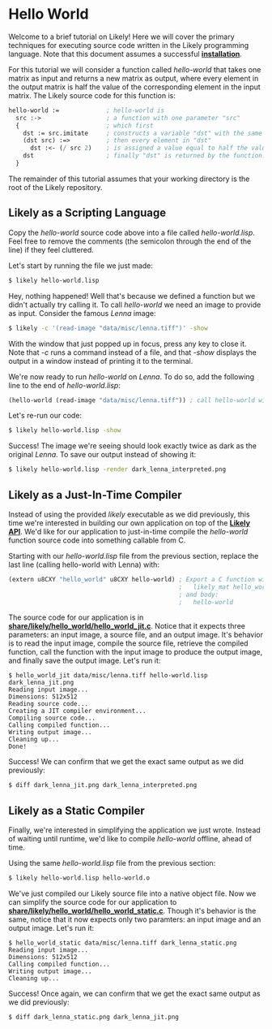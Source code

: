 Hello World
===========

Welcome to a brief tutorial on Likely!
Here we will cover the primary techniques for executing source code written in the Likely programming language.
Note that this document assumes a successful **[installation](?href=README.md)**.

For this tutorial we will consider a function called *hello-world* that takes one matrix as input and returns a new matrix as output, where every element in the output matrix is half the value of the corresponding element in the input matrix.
The Likely source code for this function is:

```lisp
hello-world :=             ; hello-world is
  src :->                  ; a function with one parameter "src"
  {                        ; which first
    dst := src.imitate     ; constructs a variable "dst" with the same type and dimensionality as "src"
    (dst src) :=>          ; then every element in "dst"
      dst :<- (/ src 2)    ; is assigned a value equal to half the value of "src" at the same location
    dst                    ; finally "dst" is returned by the function.
  }
```

The remainder of this tutorial assumes that your working directory is the root of the Likely repository.

Likely as a Scripting Language
------------------------------
Copy the *hello-world* source code above into a file called *hello-world.lisp*.
Feel free to remove the comments (the semicolon through the end of the line) if they feel cluttered.

Let's start by running the file we just made:

```bash
$ likely hello-world.lisp
```

Hey, nothing happened!
Well that's because we defined a function but we didn't actually try calling it.
To call *hello-world* we need an image to provide as input.
Consider the famous _Lenna_ image:

```bash
$ likely -c '(read-image "data/misc/lenna.tiff")' -show
```

With the window that just popped up in focus, press any key to close it.
Note that *-c* runs a command instead of a file, and that *-show* displays the output in a window instead of printing it to the terminal.

We're now ready to run *hello-world* on *Lenna*. To do so, add the following line to the end of *hello-world.lisp*:

```lisp
(hello-world (read-image "data/misc/lenna.tiff")) ; call hello-world with Lenna
```

Let's re-run our code:

```bash
$ likely hello-world.lisp -show
```

Success!
The image we're seeing should look exactly twice as dark as the original *Lenna*.
To save our output instead of showing it:

```bash
$ likely hello-world.lisp -render dark_lenna_interpreted.png
```

Likely as a Just-In-Time Compiler
---------------------------------
Instead of using the provided *likely* executable as we did previously, this time we're interested in building our own application on top of the **[Likely API](https://s3.amazonaws.com/liblikely/doxygen/index.html)**.
We'd like for our application to just-in-time compile the *hello-world* function source code into something callable from C.

Starting with our *hello-world.lisp* file from the previous section, replace the last line (calling hello-world with Lenna) with:

```lisp
(extern u8CXY "hello_world" u8CXY hello-world) ; Export a C function with a prototype:
                                               ;   likely_mat hello_world(likely_mat)
                                               ; and body:
                                               ;   hello-world
```

The source code for our application is in **[share/likely/hello_world/hello_world_jit.c](share/likely/hello_world/hello_world_jit.c)**.
Notice that it expects three parameters: an input image, a source file, and an output image.
It's behavior is to read the input image, compile the source file, retrieve the compiled function, call the function with the input image to produce the output image, and finally save the output image.
Let's run it:

```
$ hello_world_jit data/misc/lenna.tiff hello-world.lisp dark_lenna_jit.png
Reading input image...
Dimensions: 512x512
Reading source code...
Creating a JIT compiler environment...
Compiling source code...
Calling compiled function...
Writing output image...
Cleaning up...
Done!
```

Success!
We can confirm that we get the exact same output as we did previously:

```bash
$ diff dark_lenna_jit.png dark_lenna_interpreted.png
```

Likely as a Static Compiler
---------------------------
Finally, we're interested in simplifying the application we just wrote.
Instead of waiting until runtime, we'd like to compile *hello-world* offline, ahead of time.

Using the same *hello-world.lisp* file from the previous section:

```bash
$ likely hello-world.lisp hello-world.o
```

We've just compiled our Likely source file into a native object file.
Now we can simplify the source code for our application to **[share/likely/hello_world/hello_world_static.c](share/likely/hello_world/hello_world_static.c)**.
Though it's behavior is the same, notice that it now expects only two paramters: an input image and an output image.
Let's run it:

```
$ hello_world_static data/misc/lenna.tiff dark_lenna_static.png
Reading input image...
Dimensions: 512x512
Calling compiled function...
Writing output image...
Cleaning up...
```

Success!
Once again, we can confirm that we get the exact same output as we did previously:

```bash
$ diff dark_lenna_static.png dark_lenna_jit.png
```
